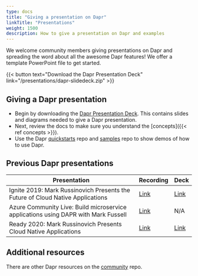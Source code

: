 ```yaml
---
type: docs
title: "Giving a presentation on Dapr"
linkTitle: "Presentations"
weight: 1500
description: How to give a presentation on Dapr and examples
---
```


We welcome community members giving presentations on Dapr and spreading the word about all the awesome Dapr features! We offer a template PowerPoint file to get started.

{{< button text="Download the Dapr Presentation Deck" link="/presentations/dapr-slidedeck.zip" >}}

## Giving a Dapr presentation

- Begin by downloading the [Dapr Presentation Deck](/presentations/dapr-slidedeck.zip). This contains slides and diagrams needed to give a Dapr presentation.
- Next, review the docs to make sure you understand the [concepts]({{< ref concepts >}}).
- Use the Dapr [quickstarts](https://github.com/dapr/quickstarts) repo and [samples](https://github.com/dapr/samples) repo to show demos of how to use Dapr.

## Previous Dapr presentations

| Presentation | Recording | Deck |
|--------------|-----------|------|
| Ignite 2019: Mark Russinovich Presents the Future of Cloud Native Applications | [Link](https://www.youtube.com/watch?v=LAUDVk8PaCY) | [Link](/presentations/2019IgniteCloudNativeApps.pdf)
| Azure Community Live: Build microservice applications using DAPR with Mark Fussell | [Link](https://www.youtube.com/watch?v=CgqI7nen-Ng) | N/A
| Ready 2020: Mark Russinovich Presents Cloud Native Applications | [Link](https://youtu.be/eJCu6a-x9uo?t=1614) | [Link](/presentations/2020ReadyCloudNativeApps.pdf)

## Additional resources

There are other Dapr resources on the [community](https://github.com/dapr/community) repo.